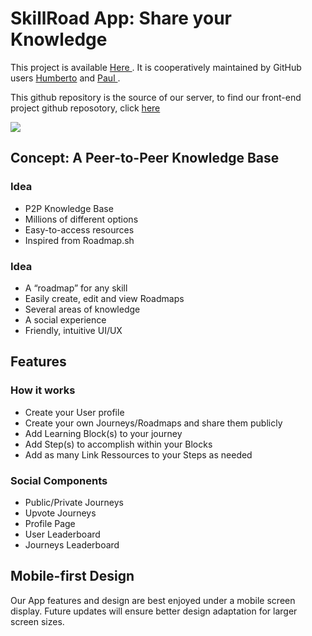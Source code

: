 # SkillRoad App: Share your Knowledge

<p>This project is available <a href="https:skillroad.netlify.app"> Here </a>. It is cooperatively maintained by GitHub users <a href="https://github.com/humbertovacu">Humberto</a> and <a href="https://github.com/Paulfresnel"> Paul </a>. </p>

<p>This github repository is the source of our server, to find our front-end project github reposotory, click <a href="https://github.com/Paulfresnel/journey-app-client"> here </a>  </p>

<img src="https://images.unsplash.com/photo-1455849318743-b2233052fcff?ixlib=rb-4.0.3&ixid=MnwxMjA3fDB8MHxzZWFyY2h8OHx8am91cm5leSUyMGxlYXJuaW5nfGVufDB8fDB8fA%3D%3D&auto=format&fit=crop&w=500&q=60"/>

## Concept: A Peer-to-Peer Knowledge Base

<h3>Idea</h3>
<ul>
<li>P2P Knowledge Base</li>
<li>Millions of different options</li>
<li>Easy-to-access resources</li>
<li>Inspired from Roadmap.sh</li>
</ul>

<h3>Idea</h3>
<ul>
<li>A “roadmap” for any skill</li>
<li>Easily create, edit and view Roadmaps</li>
<li>Several areas of knowledge</li>
<li>A social experience</li>
<li>Friendly, intuitive UI/UX</li>
</ul>


## Features

<h3>How it works</h3>
<ul>
<li>Create your User profile</li>
<li>Create your own Journeys/Roadmaps and share them publicly </li>
<li>Add Learning Block(s) to your journey</li>
<li>Add Step(s) to accomplish within your Blocks</li>
<li>Add as many Link Ressources to your Steps as needed</li>
</ul>

<h3>Social Components</h3>
<ul>
<li>Public/Private Journeys</li>
<li>Upvote Journeys </li>
<li>Profile Page</li>
<li>User Leaderboard</li>
<li>Journeys Leaderboard</li>
</ul>

## Mobile-first Design

Our App features and design are best enjoyed under a mobile screen display. Future updates will ensure better design adaptation for larger screen sizes.


